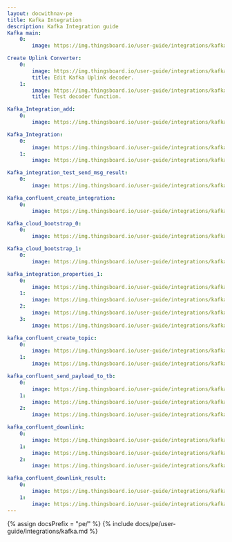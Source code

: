 ```yaml
---
layout: docwithnav-pe
title: Kafka Integration
description: Kafka Integration guide
Kafka main:
    0:
        image: https://img.thingsboard.io/user-guide/integrations/kafka/Kafka_main.png

Create Uplink Converter:
    0:
        image: https://img.thingsboard.io/user-guide/integrations/kafka/kafka_uplink_edit.png
        title: Edit Kafka Uplink decoder.
    1:
        image: https://img.thingsboard.io/user-guide/integrations/kafka/kafka_uplink_test_decoder.png
        title: Test decoder function.

Kafka_Integration_add:
    0:
        image: https://img.thingsboard.io/user-guide/integrations/kafka/kafka_integration_add.png

Kafka_Integration:
    0:
        image: https://img.thingsboard.io/user-guide/integrations/kafka/kafka_integration_edit_mode.png
    1:  
        image: https://img.thingsboard.io/user-guide/integrations/kafka/kafka_integration_save_changes.png

Kafka_integration_test_send_msg_result:
    0:
        image: https://img.thingsboard.io/user-guide/integrations/kafka/kafka_integration_test_send_msg_result.png

Kafka_confluent_create_integration:
    0:
        image: https://img.thingsboard.io/user-guide/integrations/kafka/confluent/create_integration/kafka_create_integration_main.png

Kafka_cloud_bootstrap_0:
    0:
        image: https://img.thingsboard.io/user-guide/integrations/kafka/confluent/create_integration/kafka_work_with_cluster_0.png

Kafka_cloud_bootstrap_1:
    0:
        image: https://img.thingsboard.io/user-guide/integrations/kafka/confluent/create_integration/kafka_work_with_cluster_1.png

kafka_integration_properties_1:
    0:
        image: https://img.thingsboard.io/user-guide/integrations/kafka/confluent/create_integration/kafka_integration_properties_API_keys_1.png
    1:
        image: https://img.thingsboard.io/user-guide/integrations/kafka/confluent/create_integration/kafka_integration_properties_API_keys_2.png
    2:
        image: https://img.thingsboard.io/user-guide/integrations/kafka/confluent/create_integration/kafka_integration_properties_API_keys_3.png
    3:
        image: https://img.thingsboard.io/user-guide/integrations/kafka/confluent/create_integration/kafka_integration_properties_1.png

kafka_confluent_create_topic:
    0:
        image: https://img.thingsboard.io/user-guide/integrations/kafka/confluent/create_integration/kafka_confluent_create_topic_0.png
    1:
        image: https://img.thingsboard.io/user-guide/integrations/kafka/confluent/create_integration/kafka_confluent_create_topic_1.png

kafka_confluent_send_payload_to_tb:
    0:
        image: https://img.thingsboard.io/user-guide/integrations/kafka/confluent/create_integration/kafka_confluent_send_payload_to_tb_0.png
    1:
        image: https://img.thingsboard.io/user-guide/integrations/kafka/confluent/create_integration/kafka_confluent_send_payload_to_tb_1.png
    2:
        image: https://img.thingsboard.io/user-guide/integrations/kafka/confluent/create_integration/kafka_confluent_send_payload_to_tb_2.png

kafka_confluent_downlink:
    0:
        image: https://img.thingsboard.io/user-guide/integrations/kafka/confluent/downlink/kafka_confluent_downlink_node_0.png
    1:
        image: https://img.thingsboard.io/user-guide/integrations/kafka/confluent/downlink/kafka_confluent_downlink_node_1.png
    2:
        image: https://img.thingsboard.io/user-guide/integrations/kafka/confluent/downlink/kafka_confluent_downlink_node_2.png

kafka_confluent_downlink_result:
    0:
        image: https://img.thingsboard.io/user-guide/integrations/kafka/confluent/downlink/kafka_confluent_downlink_result_0.png
    1:
        image: https://img.thingsboard.io/user-guide/integrations/kafka/confluent/downlink/kafka_confluent_downlink_result_1.png
---
```

{% assign docsPrefix = "pe/" %}
{% include docs/pe/user-guide/integrations/kafka.md %}